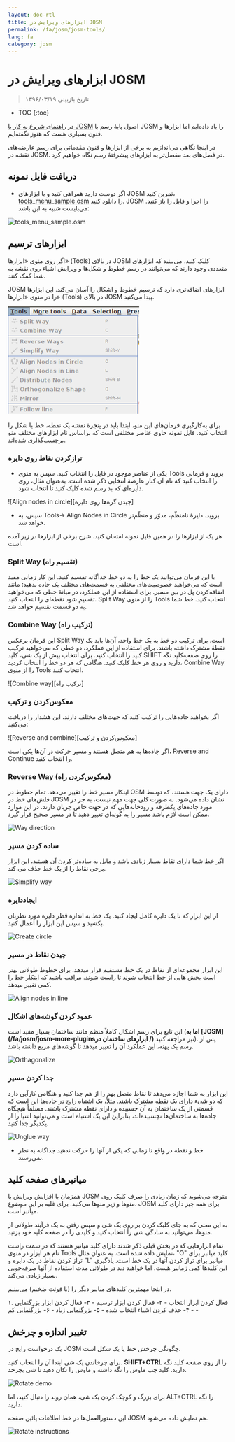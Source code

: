 ```yaml
---
layout: doc-rtl
title: ابزارهای ویرایش در JOSM
permalink: /fa/josm/josm-tools/
lang: fa
category: josm
---
```


ابزارهای ویرایش در JOSM
==================

> تاریخ بازبینی ۱۳۹۶/۰۳/۱۹  

- TOC
{:toc}

در [راهنمای شروع به کار با JOSM](/fa/josm/start-josm/) اصول پایهٔ رسم با JOSM را یاد داده‌ایم اما ابزارها و فنون بسیاری هست که هنوز نگفته‌ایم.

در اینجا نگاهی می‌اندازیم به برخی از ابزارها و فنون مقدماتی برای رسم عارضه‌های نقشه در JOSM. در فصل‌های بعد مفصل‌تر به ابزارهای پیشرفتهٔ رسم نگاه خواهیم کرد.

دریافت فایل نمونه
-------------------

- اگر دوست دارید همراهی کنید و با ابزارهای JOSM تمرین کنید، [tools_menu_sample.osm](/files/tools_menu_sample.osm) را دانلود کنید. JOSM را اجرا و فایل را باز کنید. می‌بایست شبیه به این باشد:

![tools_menu_sample.osm][]

ابزارهای ترسیم
-------------

اگر روی منوی «ابزارها» (Tools) در بالای JOSM کلیک کنید، می‌بینید که ابزارهای متعددی وجود دارند که می‌توانند در رسم خطوط و شکل‌ها و ویرایش اشیاء روی نقشه به شما کمک کنند.

JOSM ابزارهای اضافه‌تری دارد که ترسیم خطوط و اشکال را آسان می‌کند. این ابزارها را در منوی «ابزارها» (Tools) در بالای JOSM پیدا می‌کنید.

![منوی ابزارها][Tools menu]

برای به‌کارگیری فرمان‌های این منو، ابتدا باید در پنجرهٔ نقشه یک نقطه، خط یا شکل را انتخاب کنید. فایل نمونه حاوی عناصر مختلفی است که براساس نام ابزارهای مختلف منو برچسب‌گذاری شده‌اند.

### ترازکردن نقاط روی دایره  

- یکی از عناصر موجود در فایل را انتخاب کنید. سپس به منوی Tools بروید و فرمانی را انتخاب کنید که نام آن کنار عارضهٔ انتخابی ذکر شده است. به‌عنوان مثال، روی دایره‌ای که بد رسم شده کلیک کنید تا انتخاب شود.

![Align nodes in circle][چیدن گره‌ها روی دایره]

- سپس، به Tools->‏ Align Nodes in Circle بروید. دایرهٔ نامنظّم، مدوّر و منظّم‌تر خواهد شد.

هر یک از ابزارها را در همین فایل نمونه امتحان کنید. شرح برخی از ابزارها در زیر آمده است.

### Split Way (تقسیم راه)  

با این فرمان می‌توانید یک خط را به دو خط جداگانه تقسیم کنید. این کار زمانی مفید است که می‌خواهید خصوصیت‌های مختلفی به قسمت‌های مختلف یک جاده بدهید؛ مانند اضافه‌کردن پل در بین مسیر. برای استفاده از این عملکرد، در میانهٔ خطی که می‌خواهید تقسیم شود نقطه‌ای را انتخاب کنید. Split Way را از منوی Tools انتخاب کنید. خط شما به دو قسمت تقسیم خواهد شد.


### Combine Way (ترکیب راه)

این فرمان برعکس Split Way است. برای ترکیب دو خط به یک خط واحد، آن‌ها باید یک نقطهٔ مشترک داشته باشند. برای استفاده از این عملکرد، دو خطی که می‌خواهید ترکیب کنید را انتخاب کنید. برای انتخاب بیش از یک شی، کلید SHIFT را روی صفحه‌کلید نگه دارید و روی هر خط کلیک کنید. هنگامی که هر دو خط را انتخاب کردید، Combine Way را از منوی Tools انتخاب کنید.

![Combine way][ترکیب راه]


### معکوس‌کردن و ترکیب  

اگر بخواهید جاده‌هایی را ترکیب کنید که جهت‌های مختلف دارند، این هشدار را دریافت می‌کنید:

![Reverse and combine][معکوس‌کردن و ترکیب]

اگر جاده‌ها به هم متصل هستند و مسیر حرکت در آن‌ها یکی است، Reverse and Continue را انتخاب کنید.


### Reverse Way (معکوس‌کردن راه)

اینکار مسیر خط را تغییر می‌دهد. تمام خطوط در OSM دارای یک جهت هستند، که توسط فلش​‌های خط در JOSM نشان داده می‌شود. به صورت کلی جهت مهم نیست، به جز در مورد جاده‌های یکطرفه و رودخانه‌هایی که در جهت خاص جریان دارند. در این موارد ممکن است لازم باشد مسیر را به گونه‌ای تغییر دهید تا در مسیر صحیح قرار گیرد.

![Way direction][]

### ساده کردن مسیر

اگر خط شما دارای نقاط بسیار زیادی باشد و مایل به ساده‌تر کردن آن هستید، این ابزار برخی نقاط را از یک خط حذف می کند.

![Simplify way][]


### ایجاددایره

از این ابزار که تا یک دایره کامل ایجاد کنید. یک خط به اندازه قطر دایره مورد نظرتان بکشید و سپس این ابزار را اعمال کنید.

![Create circle][]


### چیدن نقاط در مسیر

این ابزار مجموعه‌ای از نقاط در یک خط مستقیم قرار میدهد. برای خطوط طولانی بهتر است بخش هایی از خط انتخاب شوند تا راست شوند. مراقب باشید که اینکار خط را کمی تغییر میدهد.

![Align nodes in line][]

### عمود کردن گوشه‌های اشکال

این تابع برای رسم اشکال کاملاً منظم مانند ساختمان بسیار مفید است (**اما به [JOSM](/fa/josm/josm-more-pluginsابزارهای ساختمان در /)** نیز مراجعه کنید). پس از رسم یک پهنه، این عملکرد آن را تغییر میدهد تا گوشه‌های مربع داشته باشد.

![Orthagonalize][]


### جدا کردن مسیر

این ابزار به شما اجازه می‌دهد تا نقاط متصل بهم را از هم جدا کنید و هنگامی کارآیی دارد که دو شیء دارای یک نقطه مشترک باشند. مثلاً، یک اشتباه رایج در جاده‌ها این است که قسمتی از یک ساختمان به آن چسبیده و دارای نقطه مشترک باشند. مسلماً هیچگاه جاده‌ها به ساختمان‌ها نچسبیده‌اند، بنابراین این یک اشتباه است و می‌توانید اشیا را از یکدیگر جدا کنید.

![Unglue way][]

* خط و نقطه در واقع تا زمانی که یکی از آنها را حرکت ندهید جداگانه به نظر نمی‌رسند.

میانبرهای صفحه کلید
------------------

همزمان با افزایش ویرایش با JOSM متوجه می‌شوید که زمان زیادی را صرف کلیک روی منوها و زیر منوها می‌کنید. برای غلبه بر این موضوع، JOSM برای همه چیز دارای کلید میانبر است.

به این معنی که به جای کلیک کردن بر روی یک شی و سپس رفتن به یک فرآیند طولانی از منوها، می‌توانید به سادگی شی را انتخاب کنید و کلیدی را در صفحه کلید خود بزنید.

تمام ابزارهایی که در بخش قبلی ذکر شدند دارای کلید میانبر هستند که در سمت راست نام هر ابزار در منوی Tools نمایش داده شده است. به عنوان مثال، "O"
کلید میانبر برای تراز کردن نقاط در یک دایره و "L" میانبر برای تراز کردن آنها در یک خط است. یادگیری این کلیدها کمی زمانبر هست، اما خواهید دید 
در طولانی مدت استفاده از آنها صرفه‌جویی بسیار زیادی می‌‌کند.

در اینجا مهمترین کلیدهای میانبر دیگر را (با فونت ضخیم) می‌بینیم.

۱. فعال کردن ابزار انتخاب - 
۲- فعال کردن ابزار ترسیم - 
۳- فعال کردن ابزار بزرگنمایی - 
۴- حذف کردن اشیاء انتخاب شده - 
۵- بزرگنمایی زیاد - 
۶- بزرگنمایی کم - 


تغییر اندازه و چرخش
----------------

یک درخواست رایج در JOSM چگونگی چرخش خط یا یک شکل است.

برای چرخاندن یک شی ابتدا آن را انتخاب کنید. **SHIFT+CTRL** را از روی صفحه کلید نگه دارید. کلید چپ ماوس را نگه داشته و ماوس را تکان دهید تا شی بچرخد.

![Rotate demo][]

برای بزرگ و کوچک کردن یک شی، همان روند را دنبال کنید، اما ALT+CTRL را نگه دارید.

این دستورالعمل‌ها در خط اطلاعات پائین صفحه JOSM هم نمایش داده می‌شود.

![Rotate instructions][]




[tools_menu_sample.osm]: /images/josm/tools-menu-sample-file.png
[Tools menu]: /images/josm/tools-menu.png
[Align nodes in circle]: /images/josm/align-nodes-in-circle.png
[Combine way]: /images/josm/combine-way.png
[Reverse and combine]: /images/josm/reverse-and-combine.png
[Way direction]: /images/josm/way-direction.png
[Simplify way]: /images/josm/simplify-way.png
[Create circle]: /images/josm/create-circle.png
[Align nodes in line]: /images/josm/align-nodes-in-line.png
[Orthagonalize]: /images/josm/orthagonalize.png
[Unglue way]: /images/josm/unglue-way.png
[Keyboard S]: /images/josm/keyboard-s.png
[Keyboard A]: /images/josm/keyboard-a.png
[Keyboard Z]: /images/josm/keyboard-z.png
[Keyboard Del]: /images/josm/keyboard-del.png
[Keyboard plus]: /images/josm/keyboard-plus.png
[Keyboard minus]: /images/josm/keyboard-minus.png
[Rotate demo]: /images/josm/rotate-demo.png
[Rotate instructions]: /images/josm/rotate-instructions.png